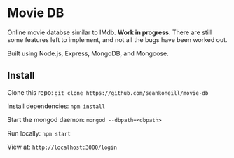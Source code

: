 Movie DB
=

Online movie databse similar to IMdb. **Work in progress**. There are still some features left to implement, and not all the bugs have been worked out.

Built using Node.js, Express, MongoDB, and Mongoose.

Install
-

Clone this repo: `git clone https://github.com/seankoneill/movie-db`

Install dependencies: `npm install`

Start the mongod daemon: `mongod --dbpath=<dbpath>`

Run locally: `npm start`

View at: `http://localhost:3000/login`

